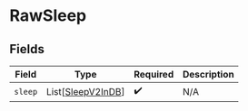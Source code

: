 # RawSleep


## Fields

| Field                                                   | Type                                                    | Required                                                | Description                                             |
| ------------------------------------------------------- | ------------------------------------------------------- | ------------------------------------------------------- | ------------------------------------------------------- |
| `sleep`                                                 | List[[SleepV2InDB](../../models/shared/sleepv2indb.md)] | :heavy_check_mark:                                      | N/A                                                     |